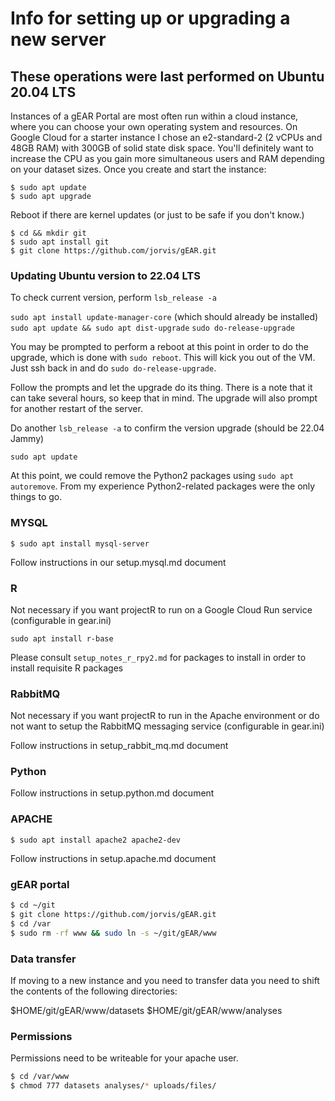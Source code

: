 # Info for setting up or upgrading a new server

## These operations were last performed on Ubuntu 20.04 LTS

Instances of a gEAR Portal are most often run within a cloud instance, where you can choose your own operating system and resources.  On Google Cloud for a starter instance I chose an e2-standard-2 (2 vCPUs and 48GB RAM) with 300GB of solid state disk space.  You'll definitely want to increase the CPU as you gain more simultaneous users and RAM depending on your dataset sizes.  Once you create and start the instance:

    $ sudo apt update
    $ sudo apt upgrade

Reboot if there are kernel updates (or just to be safe if you don't know.)

    $ cd && mkdir git
    $ sudo apt install git
    $ git clone https://github.com/jorvis/gEAR.git

### Updating Ubuntu version to 22.04 LTS

To check current version, perform `lsb_release -a`

`sudo apt install update-manager-core` (which should already be installed)
`sudo apt update && sudo apt dist-upgrade`
`sudo do-release-upgrade`

You may be prompted to perform a reboot at this point in order to do the upgrade, which is done with `sudo reboot`.  This will kick you out of the VM.  Just ssh back in and do `sudo do-release-upgrade`.

Follow the prompts and let the upgrade do its thing. There is a note that it can take several hours, so keep that in mind.  The upgrade will also prompt for another restart of the server.

Do another `lsb_release -a` to confirm the version upgrade (should be 22.04 Jammy)

`sudo apt update`

At this point, we could remove the Python2 packages using `sudo apt autoremove`. From my experience Python2-related packages were the only things to go.

### MYSQL

    $ sudo apt install mysql-server

Follow instructions in our setup.mysql.md document

### R

Not necessary if you want projectR to run on a Google Cloud Run service (configurable in gear.ini)

`sudo apt install r-base`

Please consult `setup_notes_r_rpy2.md` for packages to install in order to install requisite R packages

### RabbitMQ

Not necessary if you want projectR to run in the Apache environment or do not want to setup the RabbitMQ messaging service (configurable in gear.ini)

Follow instructions in setup_rabbit_mq.md document

### Python

Follow instructions in setup.python.md document

### APACHE

    $ sudo apt install apache2 apache2-dev

Follow instructions in setup.apache.md document

### gEAR portal

```bash
$ cd ~/git
$ git clone https://github.com/jorvis/gEAR.git
$ cd /var
$ sudo rm -rf www && sudo ln -s ~/git/gEAR/www
```

### Data transfer

If moving to a new instance and you need to transfer data you need
to shift the contents of the following directories:

$HOME/git/gEAR/www/datasets
$HOME/git/gEAR/www/analyses

### Permissions

Permissions need to be writeable for your apache user.

```bash
$ cd /var/www
$ chmod 777 datasets analyses/* uploads/files/
```
